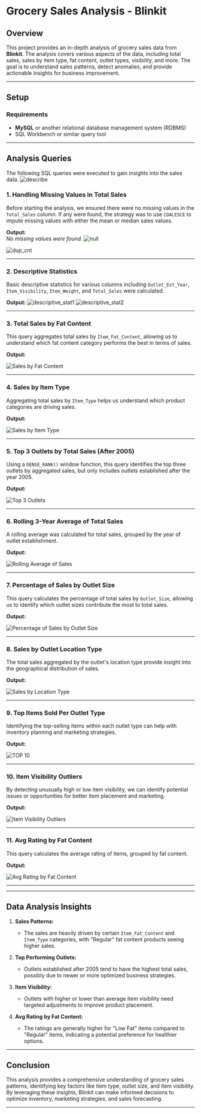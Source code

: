 # Grocery Sales Analysis - Blinkit

## Overview

This project provides an in-depth analysis of grocery sales data from **Blinkit**. The analysis covers various aspects of the data, including total sales, sales by item type, fat content, outlet types, visibility, and more. The goal is to understand sales patterns, detect anomalies, and provide actionable insights for business improvement.

---

## Setup

### Requirements
- **MySQL** or another relational database management system (RDBMS)
- SQL Workbench or similar query tool

---

## Analysis Queries

The following SQL queries were executed to gain insights into the sales data.
![describe](https://github.com/user-attachments/assets/917b8b49-e0e3-418f-b976-37e1cde16e1e)

### 1. **Handling Missing Values in Total Sales**

Before starting the analysis, we ensured there were no missing values in the `Total_Sales` column. If any were found, the strategy was to use `COALESCE` to impute missing values with either the mean or median sales values.

**Output:**  
*No missing values were found.*
![null](https://github.com/user-attachments/assets/347c6288-1e8d-467d-9c96-68028c35bb50)

![dup_cnt](https://github.com/user-attachments/assets/db0012eb-0fc9-4304-86a8-ca254a5d13d8)

---

### 2. **Descriptive Statistics**

Basic descriptive statistics for various columns including `Outlet_Est_Year`, `Item_Visibility`, `Item_Weight`, and `Total_Sales` were calculated.

**Output:**
![descriptive_stat1](https://github.com/user-attachments/assets/b64556cf-678b-43a9-a787-51000b0bb9ed)
![descriptive_stat2](https://github.com/user-attachments/assets/c70f666d-6157-41e1-ac08-22a657c7da5b)


---

### 3. **Total Sales by Fat Content**

This query aggregates total sales by `Item_Fat_Content`, allowing us to understand which fat content category performs the best in terms of sales.

**Output:**

![Sales by Fat Content](path/to/your/image2.png)

---

### 4. **Sales by Item Type**

Aggregating total sales by `Item_Type` helps us understand which product categories are driving sales.

**Output:**

![Sales by Item Type](path/to/your/image3.png)

---

### 5. **Top 3 Outlets by Total Sales (After 2005)**

Using a `DENSE_RANK()` window function, this query identifies the top three outlets by aggregated sales, but only includes outlets established after the year 2005.

**Output:**

![Top 3 Outlets](path/to/your/image4.png)

---

### 6. **Rolling 3-Year Average of Total Sales**

A rolling average was calculated for total sales, grouped by the year of outlet establishment.

**Output:**

![Rolling Average of Sales](path/to/your/image5.gif)

---

### 7. **Percentage of Sales by Outlet Size**

This query calculates the percentage of total sales by `Outlet_Size`, allowing us to identify which outlet sizes contribute the most to total sales.

**Output:**

![Percentage of Sales by Outlet Size](path/to/your/image6.png)

---

### 8. **Sales by Outlet Location Type**

The total sales aggregated by the outlet's location type provide insight into the geographical distribution of sales.

**Output:**

![Sales by Location Type](path/to/your/image7.png)

---

### 9. **Top Items Sold Per Outlet Type**

Identifying the top-selling items within each outlet type can help with inventory planning and marketing strategies.

**Output:**

![TOP 10](https://github.com/user-attachments/assets/ef7de699-7641-402f-b06e-ef0dcc97e790)

---

### 10. **Item Visibility Outliers**

By detecting unusually high or low item visibility, we can identify potential issues or opportunities for better item placement and marketing.

**Output:**

![Item Visibility Outliers](path/to/your/image9.png)

---

### 11. **Avg Rating by Fat Content**

This query calculates the average rating of items, grouped by fat content.

**Output:**

![Avg Rating by Fat Content](path/to/your/image10.png)

---



---

## Data Analysis Insights

1. **Sales Patterns:**
   - The sales are heavily driven by certain `Item_Fat_Content` and `Item_Type` categories, with "Regular" fat content products seeing higher sales.

2. **Top Performing Outlets:**
   - Outlets established after 2005 tend to have the highest total sales, possibly due to newer or more optimized business strategies.

3. **Item Visibility:**
   - Outlets with higher or lower than average item visibility need targeted adjustments to improve product placement.

4. **Avg Rating by Fat Content:**
   - The ratings are generally higher for "Low Fat" items compared to "Regular" items, indicating a potential preference for healthier options.

---

## Conclusion

This analysis provides a comprehensive understanding of grocery sales patterns, identifying key factors like item type, outlet size, and item visibility. By leveraging these insights, Blinkit can make informed decisions to optimize inventory, marketing strategies, and sales forecasting.

---
